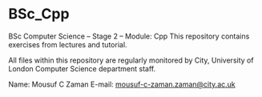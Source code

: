 # BSc_Cpp
 BSc Computer Science – Stage 2 – Module: Cpp This repository contains exercises from lectures and tutorial.  

All files within this repository are regularly monitored by City, University of London Computer Science department staff. 

Name: Mousuf C Zaman 
E-mail: mousuf-c-zaman.zaman@city.ac.uk
